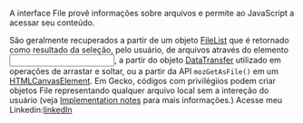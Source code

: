 A interface File provê informações sobre arquivos e permite ao JavaScript  a acessar seu conteúdo.

São geralmente recuperados a partir de um objeto [FileList](https://developer.mozilla.org/pt-BR/docs/Web/API/FileList) que é retornado como resultado da seleção, pelo usuário, de arquivos através do elemento [<input>](https://developer.mozilla.org/pt-BR/docs/Web/HTML/Element/Input), a partir do objeto [DataTransfer](https://developer.mozilla.org/pt-BR/docs/Web/API/DataTransfer) utilizado em operações de arrastar e soltar, ou a partir da API `mozGetAsFile()` em um [HTMLCanvasElement](https://developer.mozilla.org/pt-BR/docs/Web/API/HTMLCanvasElement). Em Gecko, códigos com privilégiios podem criar objetos File representando qualquer arquivo local sem a intereção do usuário (veja [Implementation notes](https://developer.mozilla.org/pt-BR/docs/Web/API/File#implementation_notes) para mais informações.)
Acesse meu Linkedin:[linkedIn](https://www.linkedin.com/in/julianodiasm/)